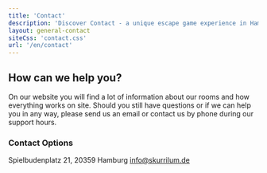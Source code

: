 ```yaml
---
title: 'Contact'
description: 'Discover Contact - a unique escape game experience in Hamburg St. Pauli. Book your adventure at Skurrilum now!'
layout: general-contact
siteCss: 'contact.css'
url: '/en/contact'
---
```


## How can we help you?

On our website you will find a lot of information about our rooms and how everything works on site. Should you still have questions or if we can help you in any way, please send us an email or contact us by phone during our support hours.

### Contact Options

Spielbudenplatz 21, 20359 Hamburg
info@skurrilum.de
